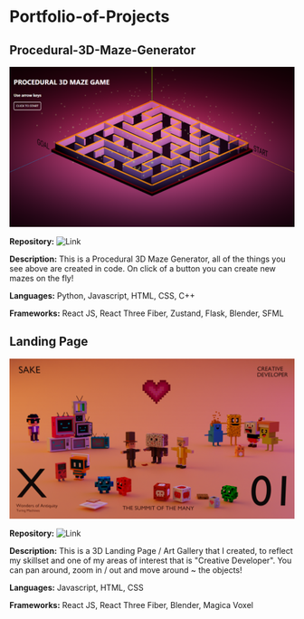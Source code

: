 # Portfolio-of-Projects

## Procedural-3D-Maze-Generator

![main_image](https://github.com/irrevocablesake/Procedural-3D-Maze-Generator/blob/main/images/final_render.png)

**Repository:** ![Link](https://github.com/irrevocablesake/Procedural-3D-Maze-Generator/)

**Description:** This is a Procedural 3D Maze Generator, all of the things you see above are created in code. On click of a button you can create new mazes on the fly! 

**Languages:** Python, Javascript, HTML, CSS, C++

**Frameworks:** React JS, React Three Fiber, Zustand, Flask, Blender, SFML

## Landing Page

![main_image](https://github.com/irrevocablesake/LandingPage/blob/main/testing_output.png)

**Repository:** ![Link](https://github.com/irrevocablesake/LandingPage/)

**Description:** This is a 3D Landing Page / Art Gallery that I created, to reflect my skillset and one of my areas of interest that is "Creative Developer". You can pan around, zoom in / out and move around ~ the objects! 

**Languages:** Javascript, HTML, CSS

**Frameworks:** React JS, React Three Fiber, Blender, Magica Voxel

